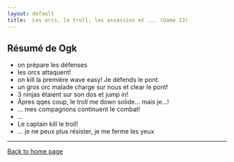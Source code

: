 ```yaml
---
layout: default
title:  Les orcs, le troll, les assassins et ... (Game 13)
---
```


## Résumé de Ogk
- on prépare les défenses
- les orcs attaquent!
- on kill la première wave easy! Je défends le pont.
- un gros orc malade charge sur nous et clear le pont!
- 3 ninjas étaient sur son dos et jump in!
- Âpres qqes coup, le troll me down solide... mais je...!
- ... mes compagnons continuent le combat!
- ...
- Le captain kill le troll!
- ... je ne peux plus résister, je me ferme les yeux

---

[Back to home page](/)